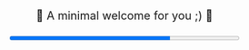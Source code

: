 <p align="center" style="font-size: 20px;">
    🎉 A minimal welcome for you ;) 🎉
</p>

<div align="center">
    <progress value="70" max="100" style="width: 80%; height: 15px;"></progress>
</div>
